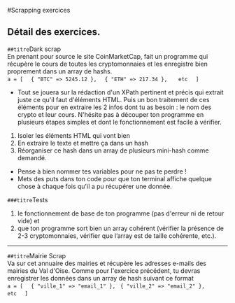 #Scrapping exercices  
  
Détail des exercices.  
---------------
  
`##titre`Dark scrap  
En prenant pour source le site CoinMarketCap, fait un programme qui récupère le cours de toutes les cryptomonnaies et les enregistre bien proprement dans un array de hashs.  
`a = [  `
  `{ "BTC" => 5245.12 },  `
  `{ "ETH" => 217.34 },   `
  `etc  `
`]  `
* Tout se jouera sur la rédaction d'un XPath pertinent et précis qui extrait juste ce qu'il faut d'éléments HTML. Puis un bon traitement de ces éléments pour en extraire les 2 infos dont tu as besoin : le nom des crypto et leur cours.
N'hésite pas à découper ton programme en plusieurs étapes simples et dont le fonctionnement est facile à vérifier.   
1. Isoler les éléments HTML qui vont bien  
2. En extraire le texte et mettre ça dans un hash  
3. Réorganiser ce hash dans un array de plusieurs mini-hash comme demandé.  
* Pense à bien nommer tes variables pour ne pas te perdre !  
* Mets des puts dans ton code pour que ton terminal affiche quelque chose à chaque fois qu'il a pu récupérer une donnée.  

`###titre`Tests  
1. le fonctionnement de base de ton programme (pas d'erreur ni de retour vide) et   
2.  que ton programme sort bien un array cohérent (vérifier la présence de 2-3 cryptomonnaies, vérifier que l’array est de taille cohérente, etc.).  
-------------------
`##titre`Mairie Scrap  
Va sur cet annuaire des mairies et récupère les adresses e-mails des mairies du Val d'Oise. Comme pour l'exercice précédent, tu devras enregistrer les données dans un array de hash suivant ce format  
`a = [  `
  `{ "ville_1" => "email_1" }, ` 
  `{ "ville_2" => "email_2" }, `  
  `etc  `
`]  `